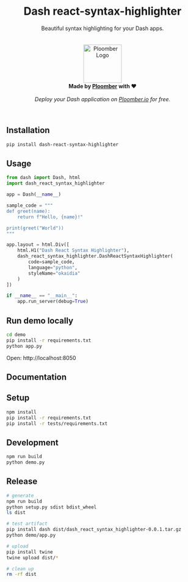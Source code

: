 <p align="center">
    <h1 align="center"><b>Dash react-syntax-highlighter</b></h1>
	<p align="center">
		Beautiful syntax highlighting for your Dash apps.
    <br />
    <br />
    <br />
    <img width="100" height="100" src="https://avatars.githubusercontent.com/u/60114551?s=200&v=4" alt="Ploomber Logo">
    <br />
    <b>  Made by <a href="https://ploomber.io">Ploomber</a> with ❤️</b>
    <br />
    <br />
    <i>Deploy your Dash application on <a href="https://ploomber.io">Ploomber.io</a> for free.</i>
    <br />
  </p>
</p>
<br/>


## Installation

```sh
pip install dash-react-syntax-highlighter
```

## Usage

```python
from dash import Dash, html
import dash_react_syntax_highlighter

app = Dash(__name__)

sample_code = """
def greet(name):
    return f"Hello, {name}!"

print(greet("World"))
"""

app.layout = html.Div([
    html.H1("Dash React Syntax Highlighter"),
    dash_react_syntax_highlighter.DashReactSyntaxHighlighter(
        code=sample_code,
        language="python",
        styleName="okaidia"
    )
])

if __name__ == "__main__":
    app.run_server(debug=True)
```

## Run demo locally

```sh
cd demo
pip install -r requirements.txt
python app.py
```

Open: http://localhost:8050


## Documentation


## Setup

```sh
npm install
pip install -r requirements.txt
pip install -r tests/requirements.txt
```

## Development

```sh
npm run build
python demo.py
```


## Release

```sh
# generate
npm run build
python setup.py sdist bdist_wheel
ls dist

# test artifact
pip install dash dist/dash_react_syntax_highlighter-0.0.1.tar.gz
python demo/app.py

# upload
pip install twine
twine upload dist/*

# clean up
rm -rf dist
```
